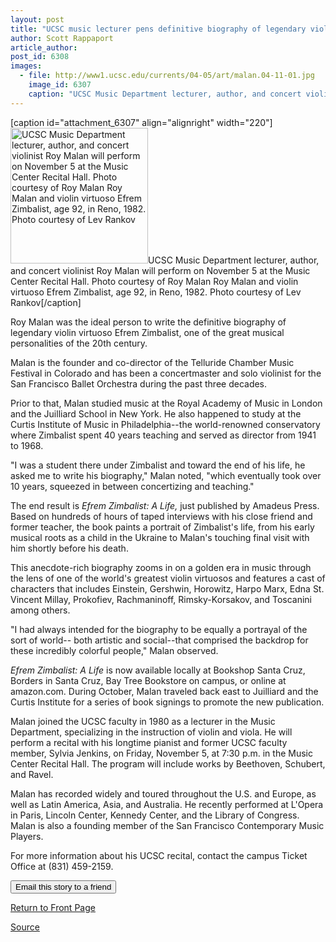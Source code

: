 ```yaml
---
layout: post
title: "UCSC music lecturer pens definitive biography of legendary violin virtuoso"
author: Scott Rappaport
article_author: 
post_id: 6308
images:
  - file: http://www1.ucsc.edu/currents/04-05/art/malan.04-11-01.jpg
    image_id: 6307
    caption: "UCSC Music Department lecturer, author, and concert violinist Roy Malan will perform on November 5 at the Music Center Recital Hall. Photo courtesy of Roy Malan Roy Malan and violin virtuoso Efrem Zimbalist, age 92, in Reno, 1982. Photo courtesy of Lev Rankov"
---
```


[caption id="attachment_6307" align="alignright" width="220"]<a href="http://dev-ucsc-news.pantheonsite.io/wp-content/uploads/2004/11/malan.04-11-01.jpg"><img class="size-full wp-image-6307" src="http://dev-ucsc-news.pantheonsite.io/wp-content/uploads/2004/11/malan.04-11-01.jpg" alt="UCSC Music Department lecturer, author, and concert violinist Roy Malan will perform on November 5 at the Music Center Recital Hall. Photo courtesy of Roy Malan Roy Malan and violin virtuoso Efrem Zimbalist, age 92, in Reno, 1982. Photo courtesy of Lev Rankov" width="220" height="217" /></a>UCSC Music Department lecturer, author, and concert violinist Roy Malan will perform on November 5 at the Music Center Recital Hall. Photo courtesy of Roy Malan Roy Malan and violin virtuoso Efrem Zimbalist, age 92, in Reno, 1982. Photo courtesy of Lev Rankov[/caption]
<a name="content" id="content"></a>
<p>
  Roy Malan was the ideal person to write the definitive biography of legendary violin virtuoso Efrem Zimbalist, one of the great musical personalities of the 20th century.
</p>
<p>
  Malan is the founder and co-director of the Telluride Chamber Music Festival in Colorado and has been a concertmaster and solo violinist for the San Francisco Ballet Orchestra during the past three decades.
</p>
<p>
  Prior to that, Malan studied music at the Royal Academy of Music in London and the Juilliard School in New York. He also happened to study at the Curtis Institute of Music in Philadelphia--the world-renowned conservatory where Zimbalist spent 40 years teaching and served as director from 1941 to 1968.<br>
</p>
<p>
  "I was a student there under Zimbalist and toward the end of his life, he asked me to write his biography," Malan noted, "which eventually took over 10 years, squeezed in between concertizing and teaching."
</p>
<p>
  The end result is <i>Efrem Zimbalist: A Life,</i> just published by Amadeus Press. Based on hundreds of hours of taped interviews with his close friend and former teacher, the book paints a portrait of Zimbalist's life, from his early musical roots as a child in the Ukraine to Malan's touching final visit with him shortly before his death.
</p>
<p>
  This anecdote-rich biography zooms in on a golden era in music through the lens of one of the world's greatest violin virtuosos and features a cast of characters that includes Einstein, Gershwin, Horowitz, Harpo Marx, Edna St. Vincent Millay, Prokofiev, Rachmaninoff, Rimsky-Korsakov, and Toscanini among others.
</p>
<p>
  "I had always intended for the biography to be equally a portrayal of the sort of world-- both artistic and social--that comprised the backdrop for these incredibly colorful people," Malan observed.
</p>
<p>
  <i>Efrem Zimbalist: A Life</i> is now available locally at Bookshop Santa Cruz, Borders in Santa Cruz, Bay Tree Bookstore on campus, or online at amazon.com. During October, Malan traveled back east to Juilliard and the Curtis Institute for a series of book signings to promote the new publication.
</p>
<p>
  Malan joined the UCSC faculty in 1980 as a lecturer in the Music Department, specializing in the instruction of violin and viola. He will perform a recital with his longtime pianist and former UCSC faculty member, Sylvia Jenkins, on Friday, November 5, at 7:30 p.m. in the Music Center Recital Hall. The program will include works by Beethoven, Schubert, and Ravel.
</p>
<p>
  Malan has recorded widely and toured throughout the U.S. and Europe, as well as Latin America, Asia, and Australia. He recently performed at L'Opera in Paris, Lincoln Center, Kennedy Center, and the Library of Congress. Malan is also a founding member of the San Francisco Contemporary Music Players.
</p>
<p>
  For more information about his UCSC recital, contact the campus Ticket Office at (831) 459-2159.<br>
</p>
<form>
  <input name="t1" size="-1" type="hidden"><input name="SUBMIT" type="submit" value="Email this story to a friend">
</form>
<p>
  <a href="http://currents.ucsc.edu/">Return to Front Page</a>
</p>
<p><a href="http://www1.ucsc.edu/currents/04-05/11-01/biography.asp" title="Permalink to biography">Source</a></p>
